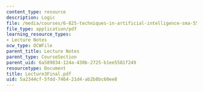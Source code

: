 ```yaml
---
content_type: resource
description: Logic
file: /media/courses/6-825-techniques-in-artificial-intelligence-sma-5504-fall-2002/5a2344cf5fdd746421d4ab2b8bc60ee8_Lecture3Final.pdf
file_type: application/pdf
learning_resource_types:
- Lecture Notes
ocw_type: OCWFile
parent_title: Lecture Notes
parent_type: CourseSection
parent_uid: 6a589034-124a-430b-2725-b1ee5581f249
resourcetype: Document
title: Lecture3Final.pdf
uid: 5a2344cf-5fdd-7464-21d4-ab2b8bc60ee8
---
```

